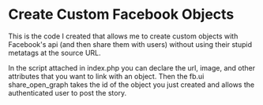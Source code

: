 # Create Custom Facebook Objects 

This is the code I created that allows me to create custom objects with Facebook's api (and then share them with users) without using their stupid metatags at the source URL.

In the script attached in index.php you can declare the url, image, and other attributes that you want to link with an object. Then the fb.ui share_open_graph takes the id of the object you just created and allows the authenticated user to post the story.
